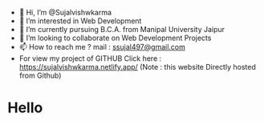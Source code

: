 - 👋 Hi, I’m @Sujalvishwkarma
- 👀 I’m interested in Web Development
- 🌱 I’m currently pursuing B.C.A. from Manipal University Jaipur
- 💞️ I’m looking to collaborate on Web Development Projects
- 📫 How to reach me ? mail : ssujal497@gmail.com
- For view my project of GITHUB Click here : https://sujalvishwkarma.netlify.app/ (Note : this website Directly hosted from Github)
<h1>Hello</h1>
<!---
Sujalvishwkarma/Sujalvishwkarma is a ✨ special ✨ repository because its `README.md` (this file) appears on your GitHub profile.
You can click the Preview link to take a look at your changes.
--->
